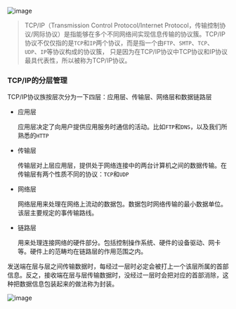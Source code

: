 ![image](/Users/liudongyang/Desktop/project/newwork-protocol/TCP&IP/banner.jpg)

> TCP/IP（Transmission Control Protocol/Internet Protocol，传输控制协议/网际协议）是指能够在多个不同网络间实现信息传输的协议簇。TCP/IP协议不仅仅指的是`TCP`和`IP`两个协议，而是指一个由`FTP`、`SMTP`、`TCP`、`UDP`、`IP`等协议构成的协议簇， 只是因为在TCP/IP协议中TCP协议和IP协议最具代表性，所以被称为TCP/IP协议。

### TCP/IP的分层管理

TCP/IP协议族按层次分为一下四层：应用层、传输层、网络层和数据链路层

+ 应用层

  应用层决定了向用户提供应用服务时通信的活动。比如`FTP`和`DNS`，以及我们所熟悉的`HTTP`

+ 传输层

  传输层对上层应用层，提供处于网络连接中的两台计算机之间的数据传输。在传输层有两个性质不同的协议：`TCP`和`UDP`

+ 网络层

  网络层用来处理在网络上流动的数据包。数据包时网络传输的最小数据单位。该层主要规定的事传输路线。

+ 链路层

  用来处理连接网络的硬件部分。包括控制操作系统、硬件的设备驱动、网卡等。硬件上的范畴均在链路层的作用范围之内。

发送端在层与层之间传输数据时，每经过一层时必定会被打上一个该层所属的首部信息。反之，接收端在层与层传输数据时，没经过一层时会把对应的首部消除，这种把数据信息包装起来的做法称为封装。

![image](/Users/liudongyang/Desktop/project/newwork-protocol/TCP&IP/pic1.jpg)